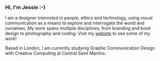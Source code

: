### Hi, I'm Jessie :-)

I am a designer interested in people, ethics and technology, using visual communication as a means to explore and interrogate the world and ourselves. My work spans multiple disciplines, from branding and book design to photography and coding. Visit my [website](https://www.jessieziyun.com) to see some of my work!

Based in London, I am currently studying Graphic Communication Design with Creative Computing at Central Saint Martins.

